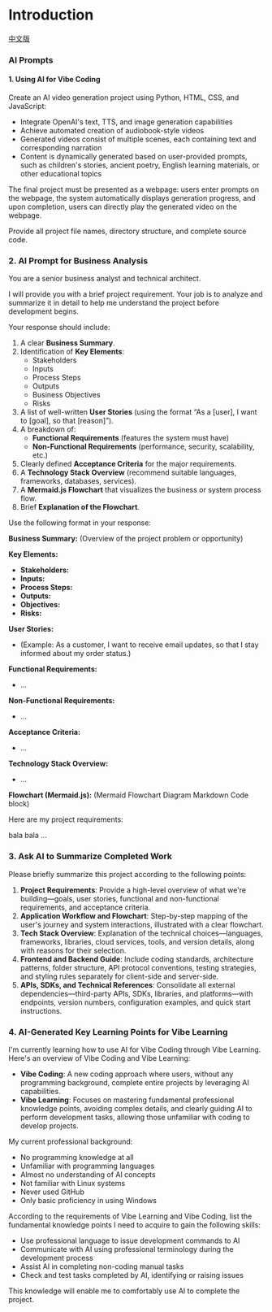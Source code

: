 # Introduction

[中文版](README_zh_CN.md)

### AI Prompts

#### 1. Using AI for Vibe Coding

Create an AI video generation project using Python, HTML, CSS, and JavaScript:

- Integrate OpenAI's text, TTS, and image generation capabilities
- Achieve automated creation of audiobook-style videos
- Generated videos consist of multiple scenes, each containing text and corresponding narration
- Content is dynamically generated based on user-provided prompts, such as children's stories, ancient poetry, English learning materials, or other educational topics

The final project must be presented as a webpage: users enter prompts on the webpage, the system automatically displays generation progress, and upon completion, users can directly play the generated video on the webpage.

Provide all project file names, directory structure, and complete source code.

### 2. AI Prompt for Business Analysis

You are a senior business analyst and technical architect.

I will provide you with a brief project requirement. Your job is to analyze and summarize it in detail to help me understand the project before development begins.

Your response should include:

1. A clear **Business Summary**.
2. Identification of **Key Elements**:
   - Stakeholders
   - Inputs
   - Process Steps
   - Outputs
   - Business Objectives
   - Risks
3. A list of well-written **User Stories** (using the format “As a [user], I want to [goal], so that [reason]”).
4. A breakdown of:
   - **Functional Requirements** (features the system must have)
   - **Non-Functional Requirements** (performance, security, scalability, etc.)
5. Clearly defined **Acceptance Criteria** for the major requirements.
6. A **Technology Stack Overview** (recommend suitable languages, frameworks, databases, services).
7. A **Mermaid.js Flowchart** that visualizes the business or system process flow.
8. Brief **Explanation of the Flowchart**.

Use the following format in your response:

**Business Summary:**
(Overview of the project problem or opportunity)

**Key Elements:**
- **Stakeholders:**
- **Inputs:**
- **Process Steps:**
- **Outputs:**
- **Objectives:**
- **Risks:**

**User Stories:**
- (Example: As a customer, I want to receive email updates, so that I stay informed about my order status.)

**Functional Requirements:**
- ...

**Non-Functional Requirements:**
- ...

**Acceptance Criteria:**
- ...

**Technology Stack Overview:**
- ...

**Flowchart (Mermaid.js):**
(Mermaid Flowchart Diagram Markdown Code block)

Here are my project requirements:

bala bala ...

### 3. Ask AI to Summarize Completed Work

Please briefly summarize this project according to the following points:

1. **Project Requirements**: Provide a high-level overview of what we're building—goals, user stories, functional and non-functional requirements, and acceptance criteria.
2. **Application Workflow and Flowchart**: Step-by-step mapping of the user's journey and system interactions, illustrated with a clear flowchart.
3. **Tech Stack Overview**: Explanation of the technical choices—languages, frameworks, libraries, cloud services, tools, and version details, along with reasons for their selection.
4. **Frontend and Backend Guide**: Include coding standards, architecture patterns, folder structure, API protocol conventions, testing strategies, and styling rules separately for client-side and server-side.
5. **APIs, SDKs, and Technical References**: Consolidate all external dependencies—third-party APIs, SDKs, libraries, and platforms—with endpoints, version numbers, configuration examples, and quick start instructions.

### 4. AI-Generated Key Learning Points for Vibe Learning

I'm currently learning how to use AI for Vibe Coding through Vibe Learning. Here's an overview of Vibe Coding and Vibe Learning:

- **Vibe Coding**: A new coding approach where users, without any programming background, complete entire projects by leveraging AI capabilities.
- **Vibe Learning**: Focuses on mastering fundamental professional knowledge points, avoiding complex details, and clearly guiding AI to perform development tasks, allowing those unfamiliar with coding to develop projects.

My current professional background:
- No programming knowledge at all
- Unfamiliar with programming languages
- Almost no understanding of AI concepts
- Not familiar with Linux systems
- Never used GitHub
- Only basic proficiency in using Windows

According to the requirements of Vibe Learning and Vibe Coding, list the fundamental knowledge points I need to acquire to gain the following skills:
- Use professional language to issue development commands to AI
- Communicate with AI using professional terminology during the development process
- Assist AI in completing non-coding manual tasks
- Check and test tasks completed by AI, identifying or raising issues

This knowledge will enable me to comfortably use AI to complete the project.